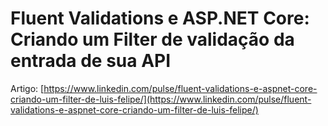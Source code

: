 # Fluent Validations e ASP.NET Core: Criando um Filter de validação da entrada de sua API

Artigo: [https://www.linkedin.com/pulse/fluent-validations-e-aspnet-core-criando-um-filter-de-luis-felipe/](https://www.linkedin.com/pulse/fluent-validations-e-aspnet-core-criando-um-filter-de-luis-felipe/)
